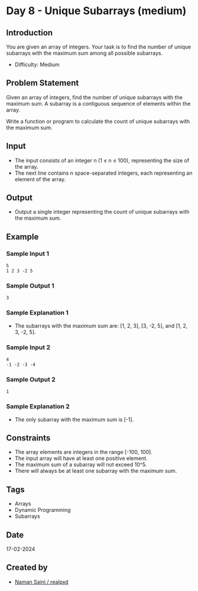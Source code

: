 # Day 8 - Unique Subarrays (medium)

## Introduction 
You are given an array of integers. Your task is to find the number of unique subarrays with the maximum sum among all possible subarrays.
- Difficulty: Medium

## Problem Statement
Given an array of integers, find the number of unique subarrays with the maximum sum. A subarray is a contiguous sequence of elements within the array.

Write a function or program to calculate the count of unique subarrays with the maximum sum.

## Input
- The input consists of an integer n (1 ≤ n ≤ 100), representing the size of the array.
- The next line contains n space-separated integers, each representing an element of the array.

## Output
- Output a single integer representing the count of unique subarrays with the maximum sum.

## Example
### Sample Input 1
```
5
1 2 3 -2 5
```

### Sample Output 1
```
3
```
### Sample Explanation 1
- The subarrays with the maximum sum are: [1, 2, 3], [3, -2, 5], and [1, 2, 3, -2, 5].

### Sample Input 2
```
4
-1 -2 -3 -4
```

### Sample Output 2
```
1
```
### Sample Explanation 2
- The only subarray with the maximum sum is [-1].

## Constraints
- The array elements are integers in the range [-100, 100].
- The input array will have at least one positive element.
- The maximum sum of a subarray will not exceed 10^5.
- There will always be at least one subarray with the maximum sum.

## Tags
- Arrays
- Dynamic Programming
- Subarrays

## Date
17-02-2024

## Created by
- [Naman Saini / realpxd](https://github.com/realpxd)